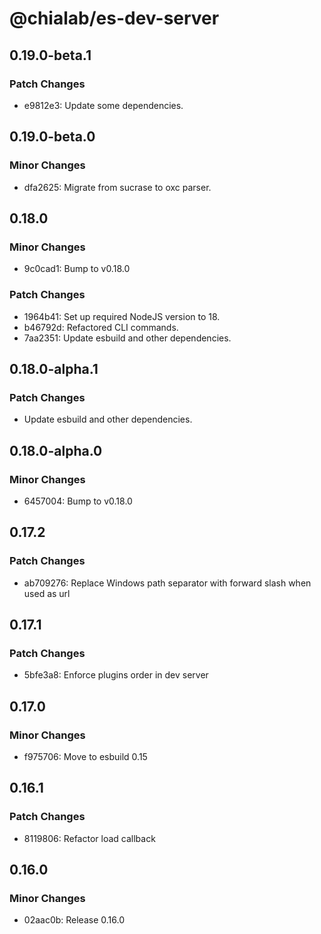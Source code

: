 # @chialab/es-dev-server

## 0.19.0-beta.1

### Patch Changes

-   e9812e3: Update some dependencies.

## 0.19.0-beta.0

### Minor Changes

-   dfa2625: Migrate from sucrase to oxc parser.

## 0.18.0

### Minor Changes

-   9c0cad1: Bump to v0.18.0

### Patch Changes

-   1964b41: Set up required NodeJS version to 18.
-   b46792d: Refactored CLI commands.
-   7aa2351: Update esbuild and other dependencies.

## 0.18.0-alpha.1

### Patch Changes

-   Update esbuild and other dependencies.

## 0.18.0-alpha.0

### Minor Changes

-   6457004: Bump to v0.18.0

## 0.17.2

### Patch Changes

-   ab709276: Replace Windows path separator with forward slash when used as url

## 0.17.1

### Patch Changes

-   5bfe3a8: Enforce plugins order in dev server

## 0.17.0

### Minor Changes

-   f975706: Move to esbuild 0.15

## 0.16.1

### Patch Changes

-   8119806: Refactor load callback

## 0.16.0

### Minor Changes

-   02aac0b: Release 0.16.0

